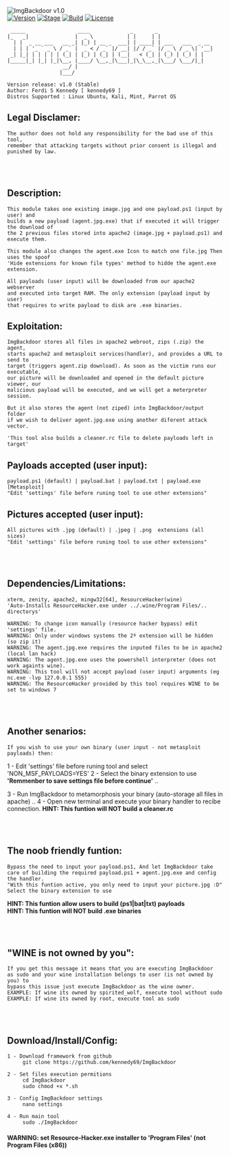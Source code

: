 
![ImgBackdoor v1.0](Cheese_Sat-07Dec19_17.19.png)
<br>
[![Version](https://img.shields.io/badge/ImgBackdoor-1.0-brightgreen.svg?maxAge=259200)]()
[![Stage](https://img.shields.io/badge/Release-Stable-red.svg)]()
[![Build](https://img.shields.io/badge/Supported_OS-kali,Ubuntu,Mint,Parrot-blue.svg)]()
[![License](https://img.shields.io/badge/Apache_License-2.0-yellow.svg)]()

     _____                 ____             _       _                  
    |_   _|               |  _ \           | |     | |                 
      | |  _ __ ___   __ _| |_) | __ _  ___| | ____| | ___   ___  _ __ 
      | | | '_ ` _ \ / _` |  _ < / _` |/ __| |/ / _` |/ _ \ / _ \| '__|
     _| |_| | | | | | (_| | |_) | (_| | (__|   < (_| | (_) | (_) | |   
    |_____|_| |_| |_|\__, |____/ \__,_|\___|_|\_\__,_|\___/ \___/|_|   
                      __/ |                                            
                     |___/                                               

    Version release: v1.0 (Stable)
    Author: Ferdi S Kennedy [ kennedy69 ]
    Distros Supported : Linux Ubuntu, Kali, Mint, Parrot OS

## Legal Disclamer:
    The author does not hold any responsibility for the bad use of this tool,
    remember that attacking targets without prior consent is illegal and punished by law.

<br /><br />

## Description:
    This module takes one existing image.jpg and one payload.ps1 (input by user) and
    builds a new payload (agent.jpg.exe) that if executed it will trigger the download of
    the 2 previous files stored into apache2 (image.jpg + payload.ps1) and execute them.

    This module also changes the agent.exe Icon to match one file.jpg Then uses the spoof
    'Hide extensions for known file types' method to hidde the agent.exe extension.

    All payloads (user input) will be downloaded from our apache2 webserver
    and executed into target RAM. The only extension (payload input by user)
    that requires to write payload to disk are .exe binaries.
 
## Exploitation:
    ImgBackdoor stores all files in apache2 webroot, zips (.zip) the agent,
    starts apache2 and metasploit services(handler), and provides a URL to send to
    target (triggers agent.zip download). As soon as the victim runs our executable,
    our picture will be downloaded and opened in the default picture viewer, our
    malicious payload will be executed, and we will get a meterpreter session.

    But it also stores the agent (not ziped) into ImgBackdoor/output folder
    if we wish to deliver agent.jpg.exe using another diferent attack vector.

    'This tool also builds a cleaner.rc file to delete payloads left in target'

## Payloads accepted (user input):
    payload.ps1 (default) | payload.bat | payload.txt | payload.exe [Metasploit]
    "Edit 'settings' file before runing tool to use other extensions"

## Pictures accepted (user input):
    All pictures with .jpg (default) | .jpeg | .png  extensions (all sizes)
    "Edit 'settings' file before runing tool to use other extensions"

<br /><br />

## Dependencies/Limitations:
    xterm, zenity, apache2, mingw32[64], ResourceHacker(wine)
    'Auto-Installs ResourceHacker.exe under ../.wine/Program Files/.. directorys'

    WARNING: To change icon manually (resource hacker bypass) edit 'settings' file.
    WARNING: Only under windows systems the 2º extension will be hidden (so zip it) 
    WARNING: The agent.jpg.exe requires the inputed files to be in apache2 (local lan hack)
    WARNING: The agent.jpg.exe uses the powershell interpreter (does not work againts wine).
    WARNING: This tool will not accept payload (user input) arguments (eg nc.exe -lvp 127.0.0.1 555)
    WARNING: The ResourceHacker provided by this tool requires WINE to be set to windows 7

<br /><br />

## Another senarios:
    If you wish to use your own binary (user input - not metasploit payloads) then:
1 - Edit 'settings' file before runing tool and select 'NON_MSF_PAYLOADS=YES'
2 - Select the binary extension to use
**'Remmenber to save settings file before continue'** ..

3 - Run ImgBackdoor to metamorphosis your binary (auto-storage all files in apache) ..
4 - Open new terminal and execute your binary handler to recibe connection.
**HINT: This funtion will NOT build a cleaner.rc**

<br /><br />

## The noob friendly funtion:
    Bypass the need to input your payload.ps1, And let ImgBackdoor take
    care of building the required payload.ps1 + agent.jpg.exe and config the handler.
    "With this funtion active, you only need to input your picture.jpg :D"
    Select the binary extension to use
**HINT: This funtion allow users to build (ps1|bat|txt) payloads**<br />
**HINT: This funtion will NOT build .exe binaries**

<br /><br />

## "WINE is not owned by you":
    If you get this message it means that you are executing ImgBackdoor
    as sudo and your wine installation belongs to user (is not owned by you) to
    bypass this issue just execute ImgBackdoor as the wine owner.
    EXAMPLE: If wine its owned by spirited_wolf, execute tool without sudo
    EXAMPLE: If wine its owned by root, execute tool as sudo

<br /><br />

## Download/Install/Config:
    1 - Download framework from github
         git clone https://github.com/kennedy69/ImgBackdoor

    2 - Set files execution permitions
         cd ImgBackdoor
         sudo chmod +x *.sh

    3 - Config ImgBackdoor settings
         nano settings

    4 - Run main tool
         sudo ./ImgBackdoor

#### WARNING: set Resource-Hacker.exe installer to 'Program Files' (not Program Files (x86))
